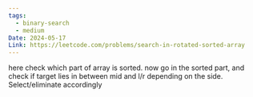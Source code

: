 ```yaml
---
tags:
  - binary-search
  - medium
Date: 2024-05-17
Link: https://leetcode.com/problems/search-in-rotated-sorted-array
---
```

here check which part of array is sorted. now go in the sorted part, and check if target lies in between mid and l/r depending on the side. Select/eliminate accordingly